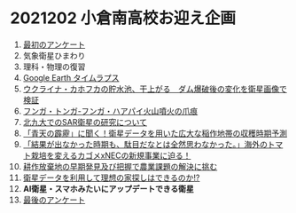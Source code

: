 # 2021202 小倉南高校お迎え企画

1. [最初のアンケート](https://forms.office.com/Pages/ResponsePage.aspx?id=dqpZ2qrg50-_EXI97pjWdhNoVLKGiUpEttIPzDun-NtUQ1paQlhPWkpKMzlXR09VUTFNNUxONVNNVS4u)
2. 気象衛星ひまわり
3. 理科・物理の復習
4. [Google Earth タイムラプス](https://earth.google.com/web/@39.02775263,141.6254991,94a,49777.36235077d,35y,7h,0.00001347t,0r/data=CjISMBIgNTQ0MGExNzMxYzI1MTFlYTk0NDM4YmI2ODk0NDUyOTciDG1haW5Ob1JhbmRvbQ?hl=ja)
5. [ウクライナ・カホフカの貯水池、干上がる　ダム爆破後の変化を衛星画像で検証](https://www.bbc.com/japanese/features-and-analysis-66029815)
6. [フンガ・トンガ-フンガ・ハアパイ火山噴火の爪痕](https://sorabatake.jp/25315/)
7. [北九大でのSAR衛星の研究について](https://zacky1972.github.io/blog/2022/03/29/sar-apps.html)
8. [「青天の霹靂」に聞く！衛星データを用いた広大な稲作地帯の収穫時期予測](https://sorabatake.jp/3699/)
9. [「結果が出なかった時期も、駄目だなとは全然思わなかった。」海外のトマト栽培を変えるカゴメxNECの新規事業に迫る！](https://sorabatake.jp/20875/)
10. [耕作放棄地の早期発見及び把握で農業課題の解決に挑む](https://sorabatake.jp/20806/)
11. [衛星データを利用して理想の家探しはできるのか!?](https://sorabatake.jp/15905/)
12. **AI衛星・スマホみたいにアップデートできる衛星**
13. [最後のアンケート](https://forms.office.com/Pages/ResponsePage.aspx?id=dqpZ2qrg50-_EXI97pjWdhNoVLKGiUpEttIPzDun-NtUNzZQRERJUkVBSVJCNjBZTFlNS0ExN0VLTy4u)
